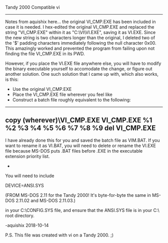 Tandy 2000 Compatible vi

---

Notes from aquishix here... the original VI_CMP.EXE has been included in case it is needed.  I hex-edited the original VI_CMP.EXE and replaced the string "VI_CMP.EXE" within it as "C:\VI\VI.EXE", saving it as VI.EXE.  Since the new string is two characters longer than the original, I deleted two of the '$' padding characters immediately following the null character 0x00.  This amazingly worked and prevented the program from failing upon not finding the file VI_CMP.EXE in its PWD.

However, if you place the VI.EXE file anywhere else, you will have to modify the binary executable yourself to accomodate the change, or figure out another solution.  One such solution that I came up with, which also works, is this:

* Use the original VI_CMP.EXE
* Place the VI_CMP.EXE file wherever you feel like
* Construct a batch file roughly equivalent to the following:

---
copy (wherever)\VI_CMP.EXE
VI_CMP.EXE %1 %2 %3 %4 %5 %6 %7 %8 %9
del VI_CMP.EXE
---

I have already done this for you and saved the batch file as VIM.BAT.  If you want to rename it as VI.BAT, you will need to delete or rename the VI.EXE file because MS-DOS puts .BAT files before .EXE in the executable extension priority list.

-

You will need to include

DEVICE=ANSI.SYS

(FROM MS-DOS 2.11 for the Tandy 2000!  It's byte-for-byte the same in MS-DOS 2.11.02 and MS-DOS 2.11.03.)

in your C:\CONFIG.SYS file, and ensure that the ANSI.SYS file is in your C:\ root directory.

-aquishix 2018-10-14

P.S.
This file was created with vi on a Tandy 2000.  ;)
